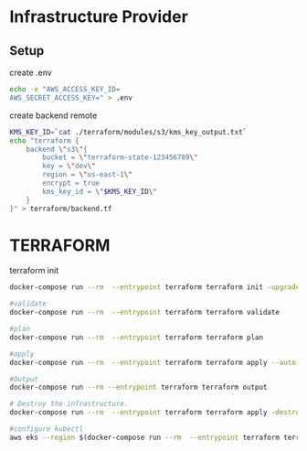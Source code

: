 # Infrastructure Provider

## Setup
create .env

```bash
echo -e "AWS_ACCESS_KEY_ID=
AWS_SECRET_ACCESS_KEY=" > .env
```

create backend remote

```bash
KMS_KEY_ID=`cat ./terraform/modules/s3/kms_key_output.txt`
echo "terraform {
    backend \"s3\"{
        bucket = \"terraform-state-123456789\"
        key = \"dev\"
        region = \"us-east-1\"
        encrypt = true
        kms_key_id = \"$KMS_KEY_ID\"
    }
}" > terraform/backend.tf
```

# TERRAFORM

terraform init

```bash
docker-compose run --rm  --entrypoint terraform terraform init -upgrade
```

```bash
#validate
docker-compose run --rm  --entrypoint terraform terraform validate

```

```bash
#plan
docker-compose run --rm  --entrypoint terraform terraform plan
```

```bash
#apply
docker-compose run --rm  --entrypoint terraform terraform apply --auto-approve
```

```bash
#Output
docker-compose run --rm --entrypoint terraform terraform output
```

```bash
# Destroy the infrastructure.
docker-compose run --rm  --entrypoint terraform terraform apply -destroy -auto-approve
```

```bash
#configure kubectl
aws eks --region $(docker-compose run --rm  --entrypoint terraform terraform output -raw region) update-kubeconfig --name $(docker-compose run --rm  --entrypoint terraform terraform output -raw cluster_name)

```
